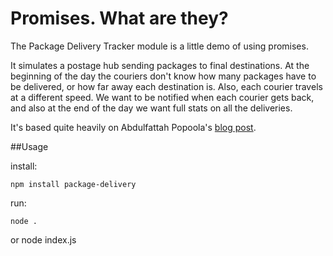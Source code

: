 Promises. What are they?
========================

The Package Delivery Tracker module is a little demo of using promises.

It simulates a postage hub sending packages to final destinations. At the beginning of the day the couriers don't know how many packages have to be delivered, or how far away each destination is. Also, each courier travels at a different speed. We want to be notified when each courier gets back, and also at the end of the day we want full stats on all the deliveries.

It's based quite heavily on Abdulfattah Popoola's [blog post](http://abdulapopoola.com/2014/11/29/3-ways-to-start-using-promises/).


##Usage

install:

    npm install package-delivery

run:

    node .

or
    node index.js

